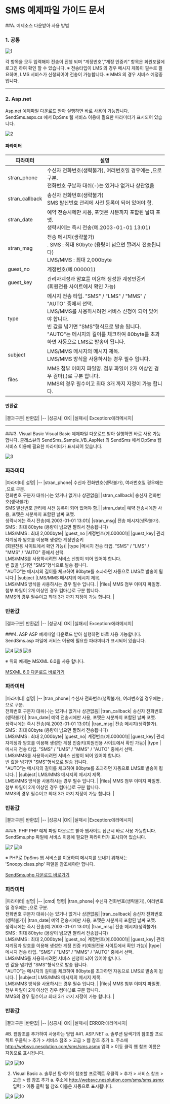 SMS 예제파일 가이드 문서
=====================

##A.	예제소스 다운받아 사용 방법
### 1.	공통

![1](/img/1.png)

각 항목을 모두 입력해야 전송이 진행 되며 “계정번호”,”계정 인증키” 항목은 회원포털에 로그인 하여 확인 할 수 있습니다.
※	전송타입이 LMS 의 경우 메시지 제목이 필수로 필요하며, LMS 서비스가 신청되어야 전송이 가능합니다.
※	MMS 의 경우 서비스 예정중 입니다.

---
### 2.	Asp.net
Asp.net 예제파일 다운로드 받아 실행하면 바로 사용이 가능합니다.
SendSms.aspx.cs 에서 DpSms 웹 서비스 이용에 필요한 파라미터가 표시되어 있습니다.

![2](/img/2.png)

#### 파라미터
파라미터 |	설명
------- | --
 stran_phone | 수신자 전화번호(생략불가), 여러번호일 경우에는 ,으로 구분.<br> 전화번호 구분자 대쉬(-)는 있거나 없거나 상관없음
stran_callback	| 송신자 전화번호(생략불가)<br> SMS 발신번호 관리에 사전 등록이 되어 있어야 함.
stran_date	| 예약 전송시에만 사용, 포맷은 시분까지 포함된 날짜 포맷. <br>생략시에는 즉시 전송(예.2003-01-01 13:01)
stran_msg	| 전송 메시지(생략불가)<br>. SMS : 최대 80byte (용량이 넘으면 짤려서 전송됩니다) <br>LMS/MMS : 최대 2,000byte
guest_no	| 계정번호(예.000001)
guest_key	| 관리자계정과 암호를 이용해 생성한 계정인증키<br>(회원전용 사이트에서 확인 가능)
type	| 메시지 전송 타입. "SMS" / "LMS" / "MMS" / "AUTO" 중에서 선택.<br> LMS/MMS를 사용하시려면 서비스 신청이 되어 있어야 합니다. <br>빈 값을 넘기면 "SMS"형식으로 발송 됩니다. <br> "AUTO"는 메시지의 길이를 체크하여 80byte를 초과하면 자동으로 LMS로 발송이 됩니다.
subject	| LMS/MMS 메시지의 메시지 제목. <br>LMS/MMS 방식을 사용하시는 경우 필수 입니다. 
files	| MMS 첨부 이미지 파일명. 첨부 파일이 2개 이상인 경우 컴마(,)로 구분 합니다. <br>MMS의 경우 필수이고 최대 3개 까지 지정이 가능 합니다. 


#### 반환값
|결과구분|	반환값|
|--
|성공시|	OK|
|실패시|	Exception:에러메시지|

---
###3.	Visual Basic
Visual Basic 예제파일 다운로드 받아 실행하면 바로 사용 가능합니다.
클레스뷰의 SendSms_Sample_VB_AspNet 의 SendSms 에서 DpSms 웹 서비스 이용에 필요한 파라미터가 표시되어 있습니다.

![3](/img/3.png)

### 파라미터
|파라미터|	설명|
|--
|stran_phone|	수신자 전화번호(생략불가), 여러번호일 경우에는 ,으로 구분.<br> 전화번호 구분자 대쉬(-)는 있거나 없거나 상관없음|
|stran_callback|	송신자 전화번호(생략불가) <br>SMS 발신번호 관리에 사전 등록이 되어 있어야 함.|
|stran_date|	예약 전송시에만 사용, 포맷은 시분까지 포함된 날짜 포맷.<br> 생략시에는 즉시 전송(예.2003-01-01 13:01)|
|stran_msg|	전송 메시지(생략불가). <br> SMS : 최대 80byte (용량이 넘으면 짤려서 전송됩니다) <br> LMS/MMS : 최대 2,000byte|
|guest_no	|계정번호(예.000001)|
|guest_key|	관리자계정과 암호를 이용해 생성한 계정인증키<br>(회원전용 사이트에서 확인 가능)|
|type	|메시지 전송 타입. "SMS" / "LMS" / "MMS" / "AUTO" 중에서 선택.<br>LMS/MMS를 사용하시려면 서비스 신청이 되어 있어야 합니다. <br>빈 값을 넘기면 "SMS"형식으로 발송 됩니다.<br>"AUTO"는 메시지의 길이를 체크하여 80byte를 초과하면 자동으로 LMS로 발송이 됩니다.|
|subject	|LMS/MMS 메시지의 메시지 제목.<br> LMS/MMS 방식을 사용하시는 경우 필수 입니다. |
|files|	MMS 첨부 이미지 파일명. 첨부 파일이 2개 이상인 경우 컴마(,)로 구분 합니다.<br> MMS의 경우 필수이고 최대 3개 까지 지정이 가능 합니다. |

### 반환값
|결과구분|	반환값|
|--
|성공시|	OK|
|실패시|	Exception:에러메시지|

###4.	ASP
ASP 예제파일 다운로드 받아 실행하면 바로 사용 가능합니다.
SendSms.asp 파일에 서비스 이용에 필요한 파라미터가 표시되어 있습니다.

![4](/img/4.png)
![5](/img/5.png)
![6](/img/6.png)

※ 위의 예제는 MSXML 6.0을 사용 합니다.

[MSXML 6.0 다운로드 바로가기](http://www.microsoft.com/ko-kr/download/details.aspx?id=3988, "MSXML 6.0 다운로드 바로가기")

### 파라미터
|파라미터|	설명|
|--
|tran_phone|	수신자 전화번호(생략불가), 여러번호일 경우에는 ;으로 구분. <br> 전화번호 구분자 대쉬(-)는 있거나 없거나 상관없음|
|tran_callback|	송신자 전화번호(생략불가)|
|tran_date|	예약 전송시에만 사용, 포맷은 시분까지 포함된 날짜 포맷. <br>생략시에는 즉시 전송(예.2003-01-01 13:01)|
|tran_msg|	전송 메시지(생략불가). <br> SMS : 최대 80byte (용량이 넘으면 짤려서 전송됩니다)<br>LMS/MMS : 최대 2,000byte|
|guest_no|	계정번호(예.000001)|
|guest_key|	관리자계정과 암호를 이용해 생성한 계정 인증키(회원전용 사이트에서 확인 가능)|
|type	|메시지 전송 타입. "SMS" / "LMS" / "MMS" / "AUTO" 중에서 선택.<br> LMS/MMS를 사용하시려면 서비스 신청이 되어 있어야 합니다.<br> 빈 값을 넘기면 "SMS"형식으로 발송 됩니다. <br> "AUTO"는 메시지의 길이를 체크하여 80byte를 초과하면 자동으로 LMS로 발송이 됩니다. |
|subject|	LMS/MMS 메시지의 메시지 제목.<br> LMS/MMS 방식을 사용하시는 경우 필수 입니다. |
|files|	MMS 첨부 이미지 파일명. 첨부 파일이 2개 이상인 경우 컴마(,)로 구분 합니다.<br> MMS의 경우 필수이고 최대 3개 까지 지정이 가능 합니다. |

### 반환값
|결과구분|	반환값|
|--
|성공시	|OK|
|실패시	|Exception:에러메시지|

###5.	PHP
PHP 예제 파일 다운로드 받아 웹사이트 접근시 바로 사용 가능합니다.
SendSms.php 파일에 서비스 이용에 필요한 파라미터가 표시되어 있습니다.

![7](/img/7.png)
![8](/img/8.png)

※ PHP로 DpSms 웹 서비스를 이용하여 메시지를 보내기 위해서는 'Snoopy.class.php' 파일을 참조해야만 합니다.

[SendSms.php 다운로드 바로가기](http://sourceforge.net/projects/snoopy/, "SendSms.php 다운로드 바로가기")

### 파라미터
|파라미터|	설명|
|--
|cmd|	명령|
|tran_phone|	수신자 전화번호(생략불가), 여러번호일 경우에는 ;으로 구분. <br> 전화번호 구분자 대쉬(-)는 있거나 없거나 상관없음|
|tran_callback|	송신자 전화번호(생략불가)|
|tran_date|	예약 전송시에만 사용, 포맷은 시분까지 포함된 날짜 포맷. <br>생략시에는 즉시 전송(예.2003-01-01 13:01)|
|tran_msg|	전송 메시지(생략불가). <br> SMS : 최대 80byte (용량이 넘으면 짤려서 전송됩니다)<br> LMS/MMS : 최대 2,000byte|
|guest_no|	계정번호(예.000001)|
|guest_key|	관리자계정과 암호를 이용해 생성한 계정 인증 키(회원전용 사이트에서 확인 가능)|
|type|	메시지 전송 타입. "SMS" / "LMS" / "MMS" / "AUTO" 중에서 선택.<br> LMS/MMS를 사용하시려면 서비스 신청이 되어 있어야 합니다.<br> 빈 값을 넘기면 "SMS"형식으로 발송 됩니다. <br> "AUTO"는 메시지의 길이를 체크하여 80byte를 초과하면 자동으로 LMS로 발송이 됩니다. |
|subject|	LMS/MMS 메시지의 메시지 제목.<br> LMS/MMS 방식을 사용하시는 경우 필수 입니다. |
|files|	MMS 첨부 이미지 파일명. 첨부 파일이 2개 이상인 경우 컴마(,)로 구분 합니다.<br> MMS의 경우 필수이고 최대 3개 까지 지정이 가능 합니다. |

### 반환값
|결과구분	|반환값|
|--
|성공시|	OK|
|실패시|	ERROR:에러메시지|

#B.	웹참조를 추가하여 사용하는 방법
##1.	ASP.NET
a.	솔루션 탐색기의 참조할 프로젝트 우클릭 > 추가 > 서비스 참조 > 고급 > 웹 참조 추가
b.	주소에 http://websvc.nesolution.com/sms/sms.asmx 입력 > 이동 클릭
웹 참조 이름은 자동으로 표시됩니다.

![9](/img/9.png)
![10](/img/10.png)


2.	Visual Basic
a.	솔루션 탐색기의 참조할 프로젝트 우클릭 > 추가 > 서비스 참조 > 고급 > 웹 참조 추가
a.	주소에 http://websvc.nesolution.com/sms/sms.asmx 입력 > 이동 클릭
웹 참조 이름은 자동으로 표시됩니다.

![9](/img/9.png)
![10](/img/10.png)
